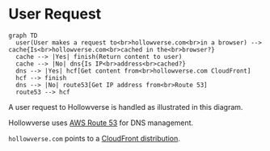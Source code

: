 # User Request

```mermaid
graph TD
  user(User makes a request to<br>hollowverse.com<br>in a browser) --> cache{Is<br>hollowverse.com<br>cached in the<br>browser?}
  cache --> |Yes| finish(Return content to user)
  cache --> |No| dns{Is IP<br>address<br>cached?}
  dns --> |Yes| hcf[Get content from<br>hollowverse.com CloudFront]
  hcf --> finish
  dns --> |No| route53[Get IP address from<br>Route 53]
  route53 --> hcf
```

A user request to Hollowverse is handled as illustrated in this diagram.

Hollowverse uses [AWS Route 53](./TK-link-to-configurations) for DNS management.

`hollowverse.com` points to a [CloudFront distribution](../hollowverseComCloudFront.md).
